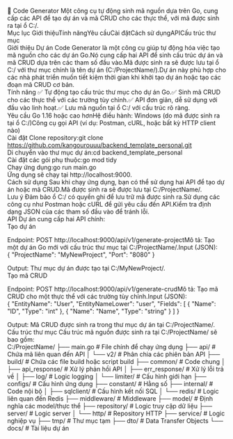 🎉 Code Generator
Một công cụ tự động sinh mã nguồn dựa trên Go, cung cấp các API để tạo dự án và mã CRUD cho các thực thể, với mã được sinh ra tại ổ C:/.  
Mục lục
Giới thiệuTính năngYêu cầuCài đặtCách sử dụngAPICấu trúc thư mục  
Giới thiệu
Dự án Code Generator là một công cụ giúp tự động hóa việc tạo mã nguồn cho các dự án Go.Nó cung cấp hai API để sinh cấu trúc dự án và mã CRUD dựa trên các tham số đầu vào.Mã được sinh ra sẽ được lưu tại ổ C:/ với thư mục chính là tên dự án (C:/ProjectName/).Dự án này phù hợp cho các nhà phát triển muốn tiết kiệm thời gian khi khởi tạo dự án hoặc tạo các đoạn mã CRUD cơ bản.  
Tính năng
✅ Tự động tạo cấu trúc thư mục cho dự án Go.✅ Sinh mã CRUD cho các thực thể với các trường tùy chỉnh.✅ API đơn giản, dễ sử dụng với đầu vào linh hoạt.✅ Lưu mã nguồn tại ổ C:/ với cấu trúc rõ ràng.  
Yêu cầu
Go 1.16 hoặc cao hơnHệ điều hành: Windows (do mã được sinh ra tại ổ C:/)Công cụ gọi API (ví dụ: Postman, cURL, hoặc bất kỳ HTTP client nào)  
Cài đặt
Clone repository:git clone https://github.com/kangourouuu/backend_template_personal.git  
Di chuyển vào thư mục dự án:cd backend_template_personal  
Cài đặt các gói phụ thuộc:go mod tidy  
Chạy ứng dụng:go run main.go  
Ứng dụng sẽ chạy tại http://localhost:9000.  
Cách sử dụng
Sau khi chạy ứng dụng, bạn có thể sử dụng hai API để tạo dự án hoặc mã CRUD.Mã được sinh ra sẽ được lưu tại C:/ProjectName/.  
Lưu ý
Đảm bảo ổ C:/ có quyền ghi để lưu trữ mã được sinh ra.Sử dụng các công cụ như Postman hoặc cURL để gửi yêu cầu đến API.Kiểm tra định dạng JSON của các tham số đầu vào để tránh lỗi.  
API
Dự án cung cấp hai API chính:  
Tạo dự án  

Endpoint: POST http://localhost:9000/api/v1/generate-projectMô tả: Tạo một dự án Go mới với cấu trúc thư mục tại C:/ProjectName/.Input (JSON):  
{
  "ProjectName": "MyNewProject",
  "Port": "8080"
}

Output: Thư mục dự án được tạo tại C:/MyNewProject/.  
Tạo mã CRUD  

Endpoint: POST http://localhost:9000/api/v1/generate-crudMô tả: Tạo mã CRUD cho một thực thể với các trường tùy chỉnh.Input (JSON):  
{
  "EntityName": "User",
  "EntityNameLower": "user",
  "Fields": [
    {
      "Name": "ID",
      "Type": "int"
    },
    {
      "Name": "Name",
      "Type": "string"
    }
  ]
}

Output: Mã CRUD được sinh ra trong thư mục dự án tại C:/ProjectName/.  
Cấu trúc thư mục
Cấu trúc mã nguồn được sinh ra tại C:/ProjectName/ sẽ bao gồm:  
C:/ProjectName/
├── main.go             # File chính để chạy ứng dụng
├── api/                # Chứa mã liên quan đến API
│   └── v2/             # Phân chia các phiên bản API
├── build/              # Chứa các file build hoặc script build
├── common/             # Code chung
│   ├── api_response/   # Xử lý phản hồi API
│   ├── err_response/   # Xử lý lỗi trả về
│   ├── log/            # Logic logging
│   └── limiter/        # Cấu hình giới hạn
├── configs/            # Cấu hình ứng dụng
├── constant/           # Hằng số
├── internal/           # Code nội bộ
│   ├── sqlclient/      # Cấu hình kết nối SQL
│   └── redis/          # Logic liên quan đến Redis
├── middleware/         # Middleware
├── model/              # Định nghĩa các model/thực thể
├── repository/         # Logic truy cập dữ liệu
├── server/             # Logic server
│   └── http/           # Repository HTTP
├── service/            # Logic nghiệp vụ
├── tmp/                # Thư mục tạm
├── dto/                # Data Transfer Objects
└── docs/               # Tài liệu dự án

